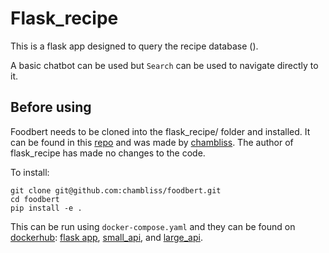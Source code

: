 # Flask_recipe

This is a flask app designed to query the recipe database ().

A basic chatbot can be used but `Search` can be used to navigate directly to it.

## Before using

Foodbert needs to be cloned into the flask_recipe/ folder and installed. It can be found in this [repo](https://github.com/chambliss/foodbert) and was  made by [chambliss](https://github.com/chambliss). The author of flask_recipe has made no changes to the code.

To install:
```console
git clone git@github.com:chambliss/foodbert.git
cd foodbert
pip install -e .
```

This can be run using `docker-compose.yaml` and they can be found on [dockerhub](https://hub.docker.com/repositories/ejsheldon): [flask app](https://hub.docker.com/repository/docker/ejsheldon/chatbot_flask/general), [small_api](https://hub.docker.com/repository/docker/ejsheldon/api_small/general), and [large_api](https://hub.docker.com/repository/docker/ejsheldon/api_large/general).
